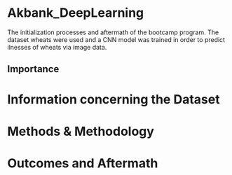 # Akbank_DeepLearning
The initialization processes and aftermath of the bootcamp program. The dataset wheats were used and a CNN model was trained in order to predict ilnesses of wheats via image data.

## Importance 

# Information concerning the Dataset

# Methods & Methodology

# Outcomes and Aftermath
